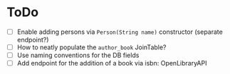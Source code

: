 # ToDo

- [ ] Enable adding persons via `Person(String name)` constructor (separate endpoint?)
- [ ] How to neatly populate the `author_book` JoinTable? 
- [ ] Use naming conventions for the DB fields
- [ ] Add endpoint for the addition of a book via isbn: OpenLibraryAPI